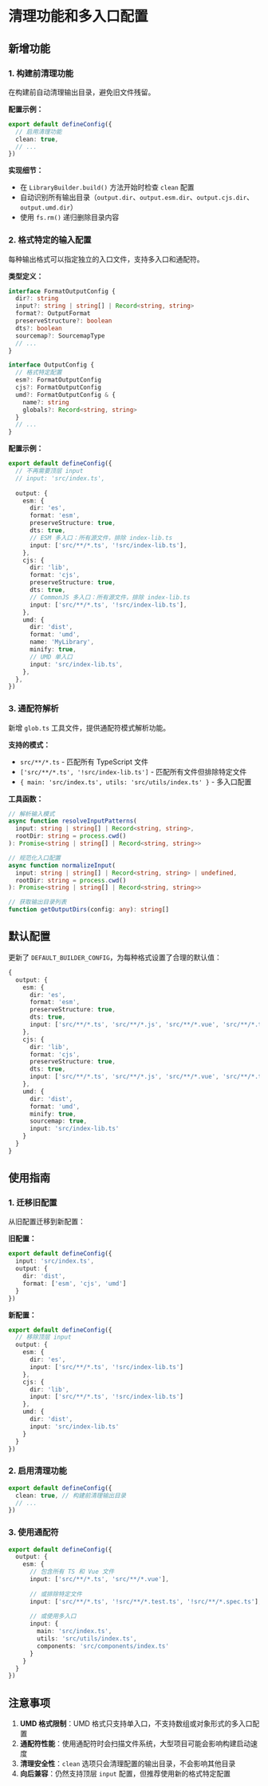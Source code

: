 # 清理功能和多入口配置

## 新增功能

### 1. 构建前清理功能

在构建前自动清理输出目录，避免旧文件残留。

**配置示例：**
```typescript
export default defineConfig({
  // 启用清理功能
  clean: true,
  // ...
})
```

**实现细节：**
- 在 `LibraryBuilder.build()` 方法开始时检查 `clean` 配置
- 自动识别所有输出目录（`output.dir`、`output.esm.dir`、`output.cjs.dir`、`output.umd.dir`）
- 使用 `fs.rm()` 递归删除目录内容

### 2. 格式特定的输入配置

每种输出格式可以指定独立的入口文件，支持多入口和通配符。

**类型定义：**
```typescript
interface FormatOutputConfig {
  dir?: string
  input?: string | string[] | Record<string, string>
  format?: OutputFormat
  preserveStructure?: boolean
  dts?: boolean
  sourcemap?: SourcemapType
  // ...
}

interface OutputConfig {
  // 格式特定配置
  esm?: FormatOutputConfig
  cjs?: FormatOutputConfig
  umd?: FormatOutputConfig & {
    name?: string
    globals?: Record<string, string>
  }
  // ...
}
```

**配置示例：**
```typescript
export default defineConfig({
  // 不再需要顶层 input
  // input: 'src/index.ts',
  
  output: {
    esm: {
      dir: 'es',
      format: 'esm',
      preserveStructure: true,
      dts: true,
      // ESM 多入口：所有源文件，排除 index-lib.ts
      input: ['src/**/*.ts', '!src/index-lib.ts'],
    },
    cjs: {
      dir: 'lib',
      format: 'cjs',
      preserveStructure: true,
      dts: true,
      // CommonJS 多入口：所有源文件，排除 index-lib.ts
      input: ['src/**/*.ts', '!src/index-lib.ts'],
    },
    umd: {
      dir: 'dist',
      format: 'umd',
      name: 'MyLibrary',
      minify: true,
      // UMD 单入口
      input: 'src/index-lib.ts',
    },
  },
})
```

### 3. 通配符解析

新增 `glob.ts` 工具文件，提供通配符模式解析功能。

**支持的模式：**
- `src/**/*.ts` - 匹配所有 TypeScript 文件
- `['src/**/*.ts', '!src/index-lib.ts']` - 匹配所有文件但排除特定文件
- `{ main: 'src/index.ts', utils: 'src/utils/index.ts' }` - 多入口配置

**工具函数：**
```typescript
// 解析输入模式
async function resolveInputPatterns(
  input: string | string[] | Record<string, string>,
  rootDir: string = process.cwd()
): Promise<string | string[] | Record<string, string>>

// 规范化入口配置
async function normalizeInput(
  input: string | string[] | Record<string, string> | undefined,
  rootDir: string = process.cwd()
): Promise<string | string[] | Record<string, string>>

// 获取输出目录列表
function getOutputDirs(config: any): string[]
```

## 默认配置

更新了 `DEFAULT_BUILDER_CONFIG`，为每种格式设置了合理的默认值：

```typescript
{
  output: {
    esm: {
      dir: 'es',
      format: 'esm',
      preserveStructure: true,
      dts: true,
      input: ['src/**/*.ts', 'src/**/*.js', 'src/**/*.vue', 'src/**/*.tsx', 'src/**/*.jsx', '!src/index-lib.ts']
    },
    cjs: {
      dir: 'lib',
      format: 'cjs',
      preserveStructure: true,
      dts: true,
      input: ['src/**/*.ts', 'src/**/*.js', 'src/**/*.vue', 'src/**/*.tsx', 'src/**/*.jsx', '!src/index-lib.ts']
    },
    umd: {
      dir: 'dist',
      format: 'umd',
      minify: true,
      sourcemap: true,
      input: 'src/index-lib.ts'
    }
  }
}
```

## 使用指南

### 1. 迁移旧配置

从旧配置迁移到新配置：

**旧配置：**
```typescript
export default defineConfig({
  input: 'src/index.ts',
  output: {
    dir: 'dist',
    format: ['esm', 'cjs', 'umd']
  }
})
```

**新配置：**
```typescript
export default defineConfig({
  // 移除顶层 input
  output: {
    esm: {
      dir: 'es',
      input: ['src/**/*.ts', '!src/index-lib.ts']
    },
    cjs: {
      dir: 'lib',
      input: ['src/**/*.ts', '!src/index-lib.ts']
    },
    umd: {
      dir: 'dist',
      input: 'src/index-lib.ts'
    }
  }
})
```

### 2. 启用清理功能

```typescript
export default defineConfig({
  clean: true, // 构建前清理输出目录
  // ...
})
```

### 3. 使用通配符

```typescript
export default defineConfig({
  output: {
    esm: {
      // 包含所有 TS 和 Vue 文件
      input: ['src/**/*.ts', 'src/**/*.vue'],
      
      // 或排除特定文件
      input: ['src/**/*.ts', '!src/**/*.test.ts', '!src/**/*.spec.ts'],
      
      // 或使用多入口
      input: {
        main: 'src/index.ts',
        utils: 'src/utils/index.ts',
        components: 'src/components/index.ts'
      }
    }
  }
})
```

## 注意事项

1. **UMD 格式限制**：UMD 格式只支持单入口，不支持数组或对象形式的多入口配置
2. **通配符性能**：使用通配符时会扫描文件系统，大型项目可能会影响构建启动速度
3. **清理安全性**：`clean` 选项只会清理配置的输出目录，不会影响其他目录
4. **向后兼容**：仍然支持顶层 `input` 配置，但推荐使用新的格式特定配置
